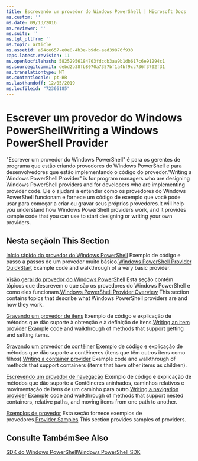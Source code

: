 ```yaml
---
title: Escrevendo um provedor do Windows PowerShell | Microsoft Docs
ms.custom: ''
ms.date: 09/13/2016
ms.reviewer: ''
ms.suite: ''
ms.tgt_pltfrm: ''
ms.topic: article
ms.assetid: a54ce657-e0e0-4b3e-b9dc-aed39876f933
caps.latest.revision: 11
ms.openlocfilehash: 58252956184703fdcdb3aa9b1db617c6e91294c1
ms.sourcegitcommit: debd2b38fb8070a7357bf1a4bf9cc736f3702f31
ms.translationtype: MT
ms.contentlocale: pt-BR
ms.lasthandoff: 12/05/2019
ms.locfileid: "72366185"
---
```

# <a name="writing-a-windows-powershell-provider"></a><span data-ttu-id="e823d-102">Escrever um provedor do Windows PowerShell</span><span class="sxs-lookup"><span data-stu-id="e823d-102">Writing a Windows PowerShell Provider</span></span>

<span data-ttu-id="e823d-103">"Escrever um provedor do Windows PowerShell" é para os gerentes de programa que estão criando provedores do Windows PowerShell e para desenvolvedores que estão implementando o código do provedor.</span><span class="sxs-lookup"><span data-stu-id="e823d-103">"Writing a Windows PowerShell Provider" is for program managers who are designing Windows PowerShell providers and for developers who are implementing provider code.</span></span> <span data-ttu-id="e823d-104">Ele o ajudará a entender como os provedores do Windows PowerShell funcionam e fornece um código de exemplo que você pode usar para começar a criar ou gravar seus próprios provedores.</span><span class="sxs-lookup"><span data-stu-id="e823d-104">It will help you understand how Windows PowerShell providers work, and it provides sample code that you can use to start designing or writing your own providers.</span></span>

## <a name="in-this-section"></a><span data-ttu-id="e823d-105">Nesta seção</span><span class="sxs-lookup"><span data-stu-id="e823d-105">In This Section</span></span>

<span data-ttu-id="e823d-106">[Início rápido do provedor do Windows PowerShell](./windows-powershell-provider-quickstart.md) Exemplo de código e passo a passos de um provedor muito básico.</span><span class="sxs-lookup"><span data-stu-id="e823d-106">[Windows PowerShell Provider QuickStart](./windows-powershell-provider-quickstart.md) Example code and walkthrough of a very basic provider.</span></span>

<span data-ttu-id="e823d-107">[Visão geral do provedor do Windows PowerShell](./windows-powershell-provider-overview.md) Esta seção contém tópicos que descrevem o que são os provedores do Windows PowerShell e como eles funcionam.</span><span class="sxs-lookup"><span data-stu-id="e823d-107">[Windows PowerShell Provider Overview](./windows-powershell-provider-overview.md) This section contains topics that describe what Windows PowerShell providers are and how they work.</span></span>

<span data-ttu-id="e823d-108">[Gravando um provedor de itens](./writing-an-item-provider.md) Exemplo de código e explicação de métodos que dão suporte à obtenção e à definição de itens.</span><span class="sxs-lookup"><span data-stu-id="e823d-108">[Writing an item provider](./writing-an-item-provider.md) Example code and walkthrough of methods that support getting and setting items.</span></span>

<span data-ttu-id="e823d-109">[Gravando um provedor de contêiner](./writing-a-container-provider.md) Exemplo de código e explicação de métodos que dão suporte a contêineres (itens que têm outros itens como filhos).</span><span class="sxs-lookup"><span data-stu-id="e823d-109">[Writing a container provider](./writing-a-container-provider.md) Example code and walkthrough of methods that support containers (items that have other items as children).</span></span>

<span data-ttu-id="e823d-110">[Escrevendo um provedor de navegação](./writing-a-navigation-provider.md) Exemplo de código e explicação de métodos que dão suporte a Contêineres aninhados, caminhos relativos e movimentação de itens de um caminho para outro.</span><span class="sxs-lookup"><span data-stu-id="e823d-110">[Writing a navigation provider](./writing-a-navigation-provider.md) Example code and walkthrough of methods that support nested containers, relative paths, and moving items from one path to another.</span></span>

<span data-ttu-id="e823d-111">[Exemplos de provedor](./provider-samples.md) Esta seção fornece exemplos de provedores.</span><span class="sxs-lookup"><span data-stu-id="e823d-111">[Provider Samples](./provider-samples.md) This section provides samples of providers.</span></span>

## <a name="see-also"></a><span data-ttu-id="e823d-112">Consulte Também</span><span class="sxs-lookup"><span data-stu-id="e823d-112">See Also</span></span>

[<span data-ttu-id="e823d-113">SDK do Windows PowerShell</span><span class="sxs-lookup"><span data-stu-id="e823d-113">Windows PowerShell SDK</span></span>](../windows-powershell-reference.md)